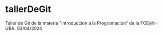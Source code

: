 # tallerDeGit

Taller de Git de la materia "Introduccion a la Programacion" de la FCEyN - UBA.
03/04/2024
